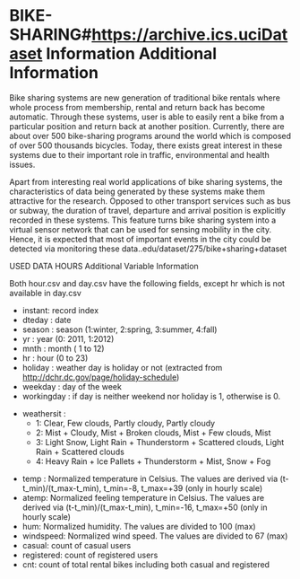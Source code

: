 # BIKE-SHARING#https://archive.ics.uciDataset Information Additional Information

Bike sharing systems are new generation of traditional bike rentals where whole process from membership, rental and return back has become automatic. Through these systems, user is able to easily rent a bike from a particular position and return back at another position. Currently, there are about over 500 bike-sharing programs around the world which is composed of over 500 thousands bicycles. Today, there exists great interest in these systems due to their important role in traffic, environmental and health issues.

Apart from interesting real world applications of bike sharing systems, the characteristics of data being generated by these systems make them attractive for the research. Opposed to other transport services such as bus or subway, the duration of travel, departure and arrival position is explicitly recorded in these systems. This feature turns bike sharing system into a virtual sensor network that can be used for sensing mobility in the city. Hence, it is expected that most of important events in the city could be detected via monitoring these data..edu/dataset/275/bike+sharing+dataset

USED DATA HOURS
Additional Variable Information

Both hour.csv and day.csv have the following fields, except hr which is not available in day.csv

- instant: record index
- dteday : date
- season : season (1:winter, 2:spring, 3:summer, 4:fall)
- yr : year (0: 2011, 1:2012)
- mnth : month ( 1 to 12)
- hr : hour (0 to 23)
- holiday : weather day is holiday or not (extracted from http://dchr.dc.gov/page/holiday-schedule)
- weekday : day of the week
- workingday : if day is neither weekend nor holiday is 1, otherwise is 0.
+ weathersit : 
	- 1: Clear, Few clouds, Partly cloudy, Partly cloudy
	- 2: Mist + Cloudy, Mist + Broken clouds, Mist + Few clouds, Mist
	- 3: Light Snow, Light Rain + Thunderstorm + Scattered clouds, Light Rain + Scattered clouds
	- 4: Heavy Rain + Ice Pallets + Thunderstorm + Mist, Snow + Fog
- temp : Normalized temperature in Celsius. The values are derived via (t-t_min)/(t_max-t_min), t_min=-8, t_max=+39 (only in hourly scale)
- atemp: Normalized feeling temperature in Celsius. The values are derived via (t-t_min)/(t_max-t_min), t_min=-16, t_max=+50 (only in hourly scale)
- hum: Normalized humidity. The values are divided to 100 (max)
- windspeed: Normalized wind speed. The values are divided to 67 (max)
- casual: count of casual users
- registered: count of registered users
- cnt: count of total rental bikes including both casual and registered
